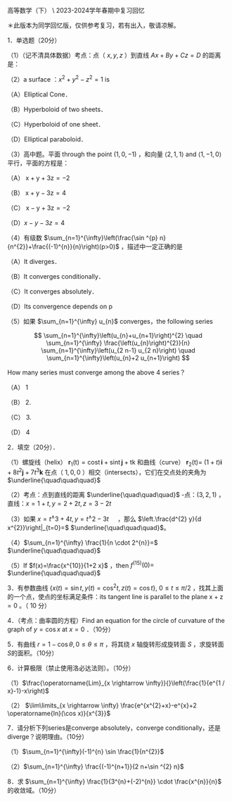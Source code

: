 高等数学（下） \\ 2023-2024学年春期中复习回忆

＊此版本为同学回忆版，仅供参考复习，若有出入，敬请凉解。

1．单选题（20分）

（1）（记不清具体数据）考点：点（ $x, y, z$ ）到直线 $A x+B y+C z=D$ 的距离是：

（2）a surface ：$x^{2}+y^{2}-z^{2}=1$ is

（A）Elliptical Cone．

（B）Hyperboloid of two sheets．

（C）Hyperboloid of one sheet．

（D）Elliptical paraboloid．

（3）高中题。平面 through the point $(1,0,-1)$ ，和向量 $\langle 2,1,1\rangle$ and $\langle 1,-1,0\rangle$ 平行，平面的方程是：

（A） $\mathrm{x}+\mathrm{y}+3 \mathrm{z}=-2$

（B） $\mathrm{x}+\mathrm{y}-3 \mathrm{z}=4$

（C） $\mathrm{x}-\mathrm{y}+3 \mathrm{z}=-2$

（D）$x-y-3 z=4$

（4）有级数 $\sum_{n=1}^{\infty}\left(\frac{\sin ^{p} n}{n^{2}}+\frac{(-1)^{n}}{n}\right)(p>0)$ ，描述中一定正确的是

（A）It diverges．

（B）It converges conditionally．

（C）It converges absolutely．

（D）Its convergence depends on p

（5）如果 $\sum_{n=1}^{\infty} u_{n}$ converges，the following series

$$
\sum_{n=1}^{\infty}\left(u_{n}+u_{n+1}\right)^{2} \quad \sum_{n=1}^{\infty} \frac{\left(u_{n}\right)^{2}}{n} \sum_{n=1}^{\infty}\left(u_{2 n-1} u_{2 n}\right) \quad \sum_{n=1}^{\infty}\left(u_{n}+2 u_{n+1}\right)
$$

How many series must converge among the above 4 series？

（A） 1

（B） 2.

（C） 3.

（D） 4

2．填空（20分）．

（1）螺旋线（helix） $\mathbf{r}_{1}(\mathrm{t})=\operatorname{cost} \mathbf{i}+\operatorname{sint} \mathbf{j}+\mathrm{tk}$ 和曲线（curve） $\mathbf{r}_{2}(\mathrm{t})=$ $(1+t) \mathbf{i}+8 t^{2} \mathbf{j}+7 t^{3} \mathbf{k}$ 在点（ $1,0,0$ ）相交（intersects），它们在交点处的夹角为 $\underline{\quad\quad\quad}$

（2）考点：点到直线的距离 $\underline{\quad\quad\quad}$ -点：$(3,2,1)$ ，直线：$x=1+t, y=2+2 t, z=3-2 t$

（3）如果 $x=t^{\wedge} 3+4 t, y=t^{\wedge} 2-3 t \quad$ ，那么 $\left.\frac{d^{2} y}{d x^{2}}\right|_{t=0}=$ $\underline{\quad\quad\quad}$。

（4）$\sum_{n=1}^{\infty} \frac{1}{n \cdot 2^{n}}=$ $\underline{\quad\quad\quad}$

（5）If $f(x)=\frac{x^{10}}{1+2 x}$ ，then $f^{(15)}(0)=$ $\underline{\quad\quad\quad}$

3．有参数曲线 $\left\{x(t)=\sin t, y(t)=\cos ^{2} t, z(t)=\cos t\right\}, ~ 0 \leqslant t \leqslant \pi / 2$ ，找其上面的一个点，使点的坐标满足条件：its tangent line is parallel to the plane $\mathrm{x}+\mathrm{z}=0$ 。（ 10 分）

4．（考点：曲率圆的方程）Find an equation for the circle of curvature of the graph of $y=\cos x$ at $x=0$ ．（10分）

5．有曲线 $r=1-\cos \theta, 0 \leqslant \theta \leqslant \pi$ ，将其绕 $x$ 轴旋转形成旋转面 $S$ ，求旋转面 $S$的面积。（10分）

6．计算极限（禁止使用洛必达法则）。（10分）

（1）$\frac{\operatorname{Lim}_{x \rightarrow \infty}}{}\left(\frac{1}{e^{1 / x}-1}-x\right)$

（2） $\lim\limits_{x \rightarrow \infty} \frac{e^{x^{2}+x}-e^{x}+2 \operatorname{In}(\cos x)}{x^{3}}$

7．请分析下列series是converge absolutely，converge conditionally，还是diverge？说明理由。（10分）

（1）$\sum_{n=1}^{\infty}(-1)^{n} \sin \frac{1}{n^{2}}$

（2）$\sum_{n=1}^{\infty} \frac{(-1)^{n+1}}{2 n+\sin ^{2} n}$

8．求 $\sum_{n=1}^{\infty} \frac{1}{3^{n}+(-2)^{n}} \cdot \frac{x^{n}}{n}$ 的收敛域。（10分）

